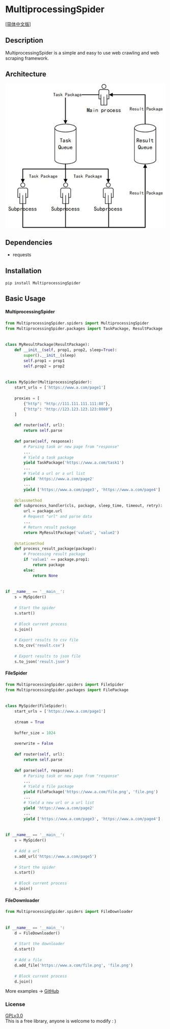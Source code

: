# MultiprocessingSpider
[[简体中文版]](https://github.com/Xpp521/MultiprocessingSpider/blob/master/README_cn.md "中文版")
## Description
MultiprocessingSpider is a simple and easy to use web crawling and web scraping framework.

## Architecture
![Architecture](https://raw.githubusercontent.com/Xpp521/Images/master/MultiprocessingSpider_Architecture.jpg)

## Dependencies
- requests

## Installation
```
pip install MultiprocessingSpider
```

## Basic Usage
#### MultiprocessingSpider
```python
from MultiprocessingSpider.spiders import MultiprocessingSpider
from MultiprocessingSpider.packages import TaskPackage, ResultPackage


class MyResultPackage(ResultPackage):
    def __init__(self, prop1, prop2, sleep=True):
        super().__init__(sleep)
        self.prop1 = prop1
        self.prop2 = prop2


class MySpider(MultiprocessingSpider):
    start_urls = ['https://www.a.com/page1']

    proxies = [
        {"http": "http://111.111.111.111:80"},
        {"http": "http://123.123.123.123:8080"}
    ]

    def router(self, url):
        return self.parse

    def parse(self, response):
        # Parsing task or new page from "response"
        ...
        # Yield a task package
        yield TaskPackage('https://www.a.com/task1')
        ...
        # Yield a url or a url list
        yield 'https://www.a.com/page2'
        ...
        yield ['https://www.a.com/page3', 'https://www.a.com/page4']

    @classmethod
    def subprocess_handler(cls, package, sleep_time, timeout, retry):
        url = package.url
        # Request "url" and parse data
        ...
        # Return result package
        return MyResultPackage('value1', 'value2')

    @staticmethod
    def process_result_package(package):
        # Processing result package
        if 'value1' == package.prop1:
            return package
        else:
            return None


if __name__ == '__main__':
    s = MySpider()

    # Start the spider
    s.start()

    # Block current process
    s.join()

    # Export results to csv file
    s.to_csv('result.csv')

    # Export results to json file
    s.to_json('result.json')
```
#### FileSpider
```python
from MultiprocessingSpider.spiders import FileSpider
from MultiprocessingSpider.packages import FilePackage


class MySpider(FileSpider):
    start_urls = ['https://www.a.com/page1']

    stream = True

    buffer_size = 1024

    overwrite = False

    def router(self, url):
        return self.parse

    def parse(self, response):
        # Parsing task or new page from "response"
        ...
        # Yield a file package
        yield FilePackage('https://www.a.com/file.png', 'file.png')
        ...
        # Yield a new url or a url list
        yield 'https://www.a.com/page2'
        ...
        yield ['https://www.a.com/page3', 'https://www.a.com/page4']


if __name__ == '__main__':
    s = MySpider()

    # Add a url
    s.add_url('https://www.a.com/page5')

    # Start the spider
    s.start()

    # Block current process
    s.join()
```
#### FileDownloader
```python
from MultiprocessingSpider.spiders import FileDownloader


if __name__ == '__main__':
    d = FileDownloader()

    # Start the downloader
    d.start()
    
    # Add a file
    d.add_file('https://www.a.com/file.png', 'file.png')
    
    # Block current process
    d.join()
```
More examples → [GitHub](https://github.com/Xpp521/MultiprocessingSpider/tree/master/examples "Examples")
### License
[GPLv3.0](https://github.com/Xpp521/MultiprocessingSpider/blob/master/LICENSE.md "License")  
This is a free library, anyone is welcome to modify : )
